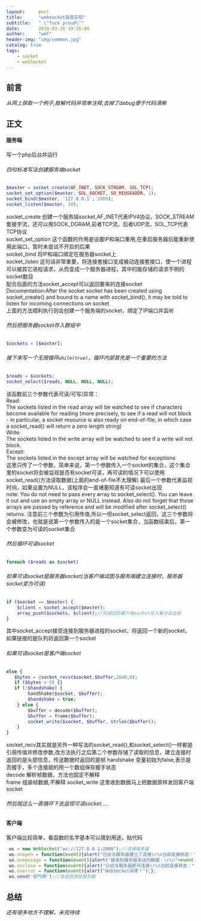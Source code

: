 ```yaml
---
layout:     post
title:      "websocket简易实现"
subtitle:   " \"fuck proud\""
date:       2018-03-26 19:26:00
author:     "wmf"
header-img: "img/common.jpg"
catalog: true
tags:
    - socket
    - webSocket
---
```


## 前言
*从网上获取一个例子,肢解代码并简单注释,去掉了debug便于代码清晰*
## 正文
#### 服务端
写一个php后台并运行  
###### 四句标准写法创建服务端socket
```php
$master = socket_create(AF_INET, SOCK_STREAM, SOL_TCP);  
socket_set_option($master, SOL_SOCKET, SO_REUSEADDR, 1);  
socket_bind($master, '127.0.0.1', 2000);  
socket_listen($master, 10);  
```
socket_create 创建一个服务端socket,AF_INET代表IPV4协议，SOCK_STREAM套接字流，还可以用SOCK_DGRAM,前者TCP流，后者UDP流，SOL_TCP代表TCP协议    
socket_set_option 这个函数的作用是设置IP和端口重用,在重启服务器后能重新使用此端口，暂时未尝试不开启的后果    
socket_bind 将IP和端口绑定在服务器socket上  
socket_listen 这句话非常重要，将连接套接口变成被动连接套接口，使一个进程可以被其它进程请求，从而变成一个服务器进程，其中的能存储的请求不明的socket数目  
配合后面的方法socket_accept可以返回要来的连接socket   
Documentation:After the socket socket has been created using socket_create() and bound to a name with socket_bind(), it may be told to listen for incoming connections on socket  
上面的方法顺利执行则会创建一个服务端的socket，绑定了IP端口并监听  
###### 然后把服务器socket存入数组中
```php
$sockets = [$master];
```  
###### 接下来写一个无限循环```while(true)```，循环内部首先是一个重要的方法 
```php
$reads = $sockets;
socket_select($reads, NULL, NULL, NULL);
```
该函数前三个参数代表可读/可写/异常：  
Read:  
The sockets listed in the read array will be watched to see if characters become available for reading (more precisely, to see if a read will not block - in particular, a socket resource is also ready on end-of-file, in which case a socket_read() will return a zero length string)  
Write:  
The sockets listed in the write array will be watched to see if a write will not block.  
Except:  
The sockets listed in the except array will be watched for exceptions  
这里只传了一个参数，简单来说，第一个参数传入一个socket的集合，这个集合里的socket将会被监视是否有socket可读，再可读的情况下可以使用socket_read()方法读取数据(上面的end-of-file不太理解)
最后一个参数代表监视时间，如果设置为NULL，该程序会一直堵塞知道有可读socket出现  
note:
You do not need to pass every array to socket_select(). You can leave it out and use an empty array or NULL instead. Also do not forget that those arrays are passed by reference and will be modified after socket_select() returns.
注意前三个参数为引用传值,所以一但socket_select返回，这三个参数将会被修改，也就是说第一个参数传入的是一个socket集合，当函数结束后，第一个参数变为可读的socket集合  
###### 然后循环可读socket
```php
foreach ($reads as $socket)
```
###### 如果可读socket是服务器socket(当客户端试图与服务端建立连接时，服务器socket变为可读)  
```php
if ($socket == $master) {
    $client = socket_accept($master);
    array_push($sockets, $client);//将返回的客户端socket存入集合去监视  
}
```
其中socket_accept接受连接到服务器进程的socket，将返回一个新的socket，如果链接的是队列将返回第一个socket    
###### 如果可读socket是客户端socket
```php
else {
   $bytes = @socket_recv($socket,$buffer,2048,0);  
   if ($bytes < 9) {}    
   if (!$handshake) {  
        handShake($socket, $buffer);   
        $handshake = true;    
    } else {   
        $buffer = decode($buffer);     
        $buffer = frame($buffer);  
        socket_write($socket, $buffer, strlen($buffer));      
    }   
}  
```
socket_recv其实就是另外一种写法的socket_read(),和socket_select()一样都是引用传值并修改参数,改方法执行之后第二个参数存储了读取的信息，建立连接时返回的是头部信息，传送数据时返回的是帧
handshake 变量初始为false,表示是否握手，多个连接就的用一个数组保存握手状态  
decode 解析帧数据，方法也固定不解释   
frame  组装帧数据,不解释
socket_write 这里收到数据马上把数据原样发回客户端socket   
###### 然后就这么一直循环下去监视可读socket.....
#### 客户端
客户端比较简单，看函数的名字基本可以猜到用途，贴代码
```js
 ws = new WebSocket("ws://127.0.0.1:2000");//连接服务器        
 ws.onopen = function(event){alert("已经与服务器建立了连接\r\n当前连接状态："+this.readyState);};
 ws.onmessage = function(event){alert("接收到服务器发送的数据：\r\n"+event.data);};
 ws.onclose = function(event){alert("已经与服务器断开连接\r\n当前连接状态："+this.readyState);};
 ws.onerror = function(event){alert("WebSocket异常！");};
 ws.send('好气啊');//发送信息给服务器
```
## 总结
*还有很多地方不理解，未完待续*